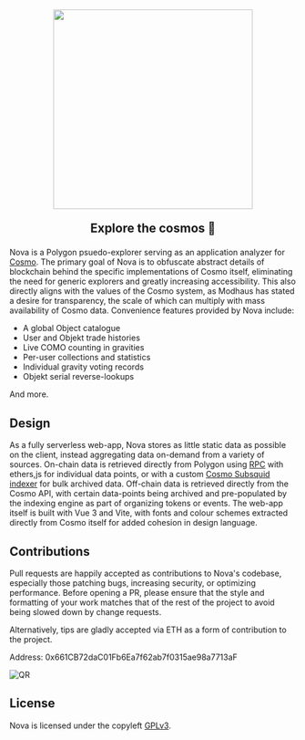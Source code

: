 <h2 align="center">
  <img src="https://github.com/kuiperdog/nova/assets/130880623/c4b4d776-3280-4c2d-9043-27dc7e560f4f" width="350">

  Explore the cosmos 🚀
</h2>

Nova is a Polygon psuedo-explorer serving as an application analyzer for [Cosmo](https://play.google.com/store/apps/details?id=com.modhaus.cosmo). The primary goal of Nova is to obfuscate abstract details of blockchain behind the specific implementations of Cosmo itself, eliminating the need for generic explorers and greatly increasing accessibility. This also directly aligns with the values of the Cosmo system, as Modhaus has stated a desire for transparency, the scale of which can multiply with mass availability of Cosmo data. Convenience features provided by Nova include:
- A global Object catalogue
- User and Objekt trade histories
- Live COMO counting in gravities
- Per-user collections and statistics
- Individual gravity voting records
- Objekt serial reverse-lookups

And more.

## Design
As a fully serverless web-app, Nova stores as little static data as possible on the client, instead aggregating data on-demand from a variety of sources. On-chain data is retrieved directly from Polygon using [RPC](https://polygon-rpc.com) with ethers,js for individual data points, or with a custom [Cosmo Subsquid indexer](https://github.com/kuiperdog/cosmo-indexer) for bulk archived data. Off-chain data is retrieved directly from the Cosmo API, with certain data-points being archived and pre-populated by the indexing engine as part of organizing tokens or events. The web-app itself is built with Vue 3 and Vite, with fonts and colour schemes extracted directly from Cosmo itself for added cohesion in design language.

## Contributions
Pull requests are happily accepted as contributions to Nova's codebase, especially those patching bugs, increasing security, or optimizing performance. Before opening a PR, please ensure that the style and formatting of your work matches that of the rest of the project to avoid being slowed down by change requests.

Alternatively, tips are gladly accepted via ETH as a form of contribution to the project.

Address: 0x661CB72daC01Fb6Ea7f62ab7f0315ae98a7713aF

![QR](https://github.com/kuiperdog/nova/blob/main/src/assets/images/support-qr.png)

## License
Nova is licensed under the copyleft [GPLv3](LICENSE).
